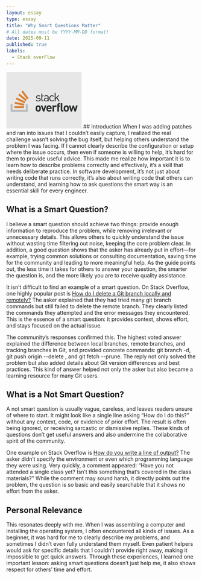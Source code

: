 ```yaml
---
layout: essay
type: essay
title: "Why Smart Questions Matter"
# All dates must be YYYY-MM-DD format!
date: 2025-09-11
published: true
labels:
  - Stack overFlow
---
```


<img width="200px" class="rounded float-start pe-4" src="../img/questions/stackoverflow.png">
## Introduction
When I was adding patches and ran into issues that I couldn’t easily capture, I realized the real challenge wasn’t solving the bug itself, but helping others understand the problem I was facing. If I cannot clearly describe the configuration or setup where the issue occurs, then even if someone is willing to help, it’s hard for them to provide useful advice. This made me realize how important it is to learn how to describe problems correctly and effectively, it’s a skill that needs deliberate practice. In software development, it’s not just about writing code that runs correctly, it’s also about writing code that others can understand, and learning how to ask questions the smart way is an essential skill for every engineer.


## What is a Smart Question?
I believe a smart question should achieve two things: provide enough information to reproduce the problem, while removing irrelevant or unnecessary details. This allows others to quickly understand the issue without wasting time filtering out noise, keeping the core problem clear. In addition, a good question shows that the asker has already put in effort—for example, trying common solutions or consulting documentation, saving time for the community and leading to more meaningful help. As the guide points out, the less time it takes for others to answer your question, the smarter the question is, and the more likely you are to receive quality assistance.

It isn’t difficult to find an example of a smart question. On Stack Overflow, one highly popular post is [How do I delete a Git branch locally and remotely?](https://stackoverflow.com/questions/2003505/how-do-i-delete-a-git-branch-locally-and-remotely?answertab=scoredesc#tab-top) The asker explained that they had tried many git branch commands but still failed to delete the remote branch. They clearly listed the commands they attempted and the error messages they encountered. This is the essence of a smart question: it provides context, shows effort, and stays focused on the actual issue.

The community’s responses confirmed this. The highest voted answer explained the difference between local branches, remote branches, and tracking branches in Git, and provided concrete commands: git branch -d, git push origin --delete <branch>, and git fetch --prune. The reply not only solved the problem but also added details about Git version differences and best practices. This kind of answer helped not only the asker but also became a learning resource for many Git users.

## What is a Not Smart Question?
A not smart question is usually vague, careless, and leaves readers unsure of where to start. It might look like a single line asking “How do I do this?” without any context, code, or evidence of prior effort. The result is often being ignored, or receiving sarcastic or dismissive replies. These kinds of questions don’t get useful answers and also undermine the collaborative spirit of the community.

One example on Stack Overflow is [How do you write a line of output?](https://stackoverflow.com/questions/28588915/how-do-you-write-a-line-of-output) The asker didn’t specify the environment or even which programming language they were using. Very quickly, a comment appeared: “Have you not attended a single class yet? Isn’t this something that’s covered in the class materials?” While the comment may sound harsh, it directly points out the problem, the question is so basic and easily searchable that it shows no effort from the asker.

## Personal Relevance
This resonates deeply with me. When I was assembling a computer and installing the operating system, I often encountered all kinds of issues. As a beginner, it was hard for me to clearly describe my problems, and sometimes I didn’t even fully understand them myself. Even patient helpers would ask for specific details that I couldn’t provide right away, making it impossible to get quick answers. Through these experiences, I learned one important lesson: asking smart questions doesn’t just help me, it also shows respect for others’ time and effort.
